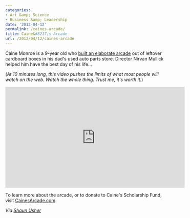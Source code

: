 ```yaml
---
categories:
- Art &amp; Science
- Business &amp; Leadership
date: '2012-04-12'
permalink: /caines-arcade/
title: Caine&#8217;s Arcade
url: /2012/04/12/caines-arcade
---
```


Caine Monroe is a 9-year old who <a href="http://vimeo.com/40000072">built an elaborate arcade</a> out of leftover cardboard boxes in his dad's used auto parts store. Director Nirvan Mullick helped him have the best day of his life...

(<em>At 10 minutes long, this video pushes the limits of what most people will watch on the web. Watch the whole thing. Trust me, it's worth it.</em>)

<iframe class="alignc" src="https://player.vimeo.com/video/40000072" width="560" height="315" frameborder="0" webkitAllowFullScreen mozallowfullscreen allowFullScreen></iframe>

To learn more about the arcade, or to donate to Caine's Scholarship Fund, visit <a href="http://cainesarcade.com/">CainesArcade.com</a>.

<em>Via <a href="https://twitter.com/lettersofnote">Shaun Usher</a></em>